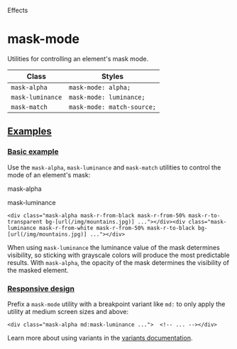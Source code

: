 <!--$-->

<!--/$-->

Effects

# mask-mode

Utilities for controlling an element's mask mode.

| Class            | Styles                     |
| ---------------- | -------------------------- |
| `mask-alpha`     | `mask-mode: alpha;`        |
| `mask-luminance` | `mask-mode: luminance;`    |
| `mask-match`     | `mask-mode: match-source;` |

## [Examples](#examples)

### [Basic example](#basic-example)

Use the `mask-alpha`, `mask-luminance` and `mask-match` utilities to control the mode of an element's mask:

mask-alpha

mask-luminance

```
<div class="mask-alpha mask-r-from-black mask-r-from-50% mask-r-to-transparent bg-[url(/img/mountains.jpg)] ..."></div><div class="mask-luminance mask-r-from-white mask-r-from-50% mask-r-to-black bg-[url(/img/mountains.jpg)] ..."></div>
```

When using `mask-luminance` the luminance value of the mask determines visibility, so sticking with grayscale colors will produce the most predictable results. With `mask-alpha`, the opacity of the mask determines the visibility of the masked element.

### [Responsive design](#responsive-design)

Prefix <!-- -->a<!-- --> `mask-mode` utility<!-- --> <!-- -->with a breakpoint variant like `md:` to only apply the utility at <!-- -->medium<!-- --> <!-- -->screen sizes and above:

```
<div class="mask-alpha md:mask-luminance ...">  <!-- ... --></div>
```

Learn more about using variants in the [variants documentation](/docs/hover-focus-and-other-states).

<!--$-->

<!--/$-->
